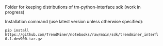 Folder for keeping distributions of tm-python-interface sdk (work in progress)

Installation command (use latest version unless otherwise specified):
```
pip install https://github.com/TrendMiner/notebooks/raw/main/sdk/trendminer_interface-0.1.dev900.tar.gz
```
